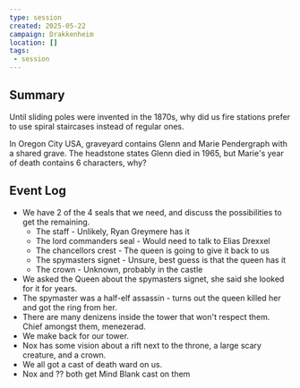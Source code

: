 ```yaml
---
type: session
created: 2025-05-22
campaign: Drakkenheim
location: []
tags:
 - session
---
```


## Summary

Until sliding poles were invented in the 1870s, why did us fire stations prefer to use spiral staircases instead of regular ones.

In Oregon City USA, graveyard contains Glenn and Marie Pendergraph with a shared grave. The headstone states Glenn died in 1965, but Marie's year of death contains 6 characters, why?

## Event Log

- We have 2 of the 4 seals that we need, and discuss the possibilities to get the remaining.
	- The staff - Unlikely, Ryan Greymere has it
	- The lord commanders seal - Would need to talk to Elias Drexxel
	- The chancellors crest - The queen is going to give it back to us
	- The spymasters signet - Unsure, best guess is that the queen has it
	- The crown - Unknown, probably in the castle
- We asked the Queen about the spymasters signet, she said she looked for it for years.
- The spymaster was a half-elf assassin - turns out the queen killed her and got the ring from her.
- There are many denizens inside the tower that won't respect them. Chief amongst them, menezerad.
- We make back for our tower.
- Nox has some vision about a rift next to the throne, a large scary creature, and a crown.
- We all got a cast of death ward on us.
- Nox and ?? both get Mind Blank cast on them


